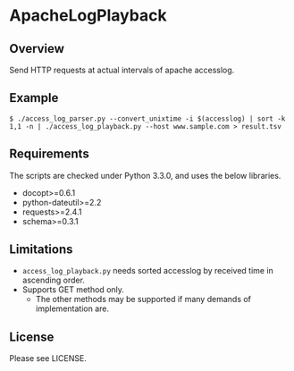 ApacheLogPlayback
=================

Overview
---------

Send HTTP requests at actual intervals of apache accesslog.

Example
---------------

```
$ ./access_log_parser.py --convert_unixtime -i $(accesslog) | sort -k 1,1 -n | ./access_log_playback.py --host www.sample.com > result.tsv
```

Requirements
---------------

The scripts are checked under Python 3.3.0, and uses the below libraries.

* docopt>=0.6.1
* python-dateutil>=2.2
* requests>=2.4.1
* schema>=0.3.1

Limitations
---------------

* `access_log_playback.py` needs sorted accesslog by received time in ascending order.
* Supports GET method only.
    - The other methods may be supported if many demands of implementation are.

License
---------------

Please see LICENSE.
